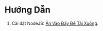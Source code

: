 # Hướng Dẫn
1. Cài đặt NodeJS: [Ấn Vào Đây Để Tải Xuống](https://nodejs.org/dist/v14.17.3/node-v14.17.3-x64.msi "NodeJS v14.17.3").
